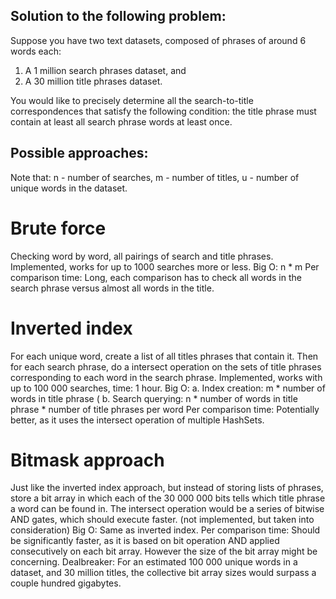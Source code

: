 ## Solution to the following problem:

Suppose you have two text datasets, composed of phrases of around 6 words each:
1. A 1 million search phrases dataset, and
2. A 30 million title phrases dataset.

You would like to precisely determine all the search-to-title correspondences that satisfy the following condition: the title phrase must contain at least all search phrase words at least once.

## Possible approaches:
Note that: n - number of searches, m - number of titles, u - number of unique words in the dataset.

# Brute force
Checking word by word, all pairings of search and title phrases.
Implemented, works for up to 1000 searches more or less.
Big O: n * m
Per comparison time: Long, each comparison has to check all words in the search phrase versus almost all words in the title.

# Inverted index
For each unique word, create a list of all titles phrases that contain it. Then for each search phrase, do a intersect operation on the sets of title phrases corresponding to each word in the search phrase.
Implemented, works with up to 100 000 searches, time: 1 hour.
Big O:
a. Index creation: m * number of words in title phrase (
b. Search querying: n * number of words in title phrase * number of title phrases per word
Per comparison time: Potentially better, as it uses the intersect operation of multiple HashSets.

# Bitmask approach
Just like the inverted index approach, but instead of storing lists of phrases, store a bit array in which each of the 30 000 000 bits tells which title phrase a word can be found in. The intersect operation would be a series of bitwise AND gates, which should execute faster.
(not implemented, but taken into consideration)
Big O: Same as inverted index.
Per comparison time: Should be significantly faster, as it is based on bit operation AND applied consecutively on each bit array. However the size of the bit array might be concerning.
Dealbreaker: For an estimated 100 000 unique words in a dataset, and 30 million titles, the collective bit array sizes would surpass a couple hundred gigabytes.
